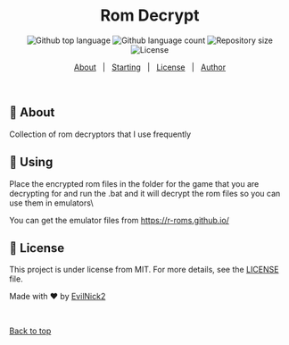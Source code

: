 <h1 align="center">Rom Decrypt</h1>

<p align="center">
  <img alt="Github top language" src="https://img.shields.io/github/languages/top/EvilNick2/rom-decrypt?color=56BEB8">

  <img alt="Github language count" src="https://img.shields.io/github/languages/count/EvilNick2/rom-decrypt?color=56BEB8">

  <img alt="Repository size" src="https://img.shields.io/github/repo-size/EvilNick2/rom-decrypt?color=56BEB8">

  <img alt="License" src="https://img.shields.io/github/license/EvilNick2/rom-decrypt?color=56BEB8">
</p>

<p align="center">
  <a href="#dart-about">About</a> &#xa0; | &#xa0; 
  <a href="#checkered_flag-using">Starting</a> &#xa0; | &#xa0;
  <a href="#memo-license">License</a> &#xa0; | &#xa0;
  <a href="https://github.com/EvilNick2" target="_blank">Author</a>
</p>

<br>

## :dart: About ##

Collection of rom decryptors that I use frequently

## :checkered_flag: Using ##

Place the encrypted rom files in the folder for the game that you are decrypting for and run the .bat and it will decrypt the rom files so you can use them in emulators\

You can get the emulator files from https://r-roms.github.io/

## :memo: License ##

This project is under license from MIT. For more details, see the [LICENSE](LICENSE.md) file.


Made with :heart: by <a href="https://github.com/EvilNick2" target="_blank">EvilNick2</a>

&#xa0;

<a href="#top">Back to top</a>
